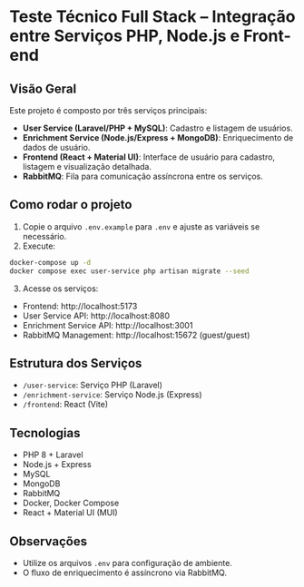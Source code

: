 # Teste Técnico Full Stack – Integração entre Serviços PHP, Node.js e Front-end

## Visão Geral

Este projeto é composto por três serviços principais:
- **User Service (Laravel/PHP + MySQL)**: Cadastro e listagem de usuários.
- **Enrichment Service (Node.js/Express + MongoDB)**: Enriquecimento de dados de usuário.
- **Frontend (React + Material UI)**: Interface de usuário para cadastro, listagem e visualização detalhada.
- **RabbitMQ**: Fila para comunicação assíncrona entre os serviços.

## Como rodar o projeto

1. Copie o arquivo `.env.example` para `.env` e ajuste as variáveis se necessário.
2. Execute:

```sh
docker-compose up -d
docker compose exec user-service php artisan migrate --seed
```

3. Acesse os serviços:
- Frontend: http://localhost:5173
- User Service API: http://localhost:8080
- Enrichment Service API: http://localhost:3001
- RabbitMQ Management: http://localhost:15672 (guest/guest)

## Estrutura dos Serviços

- `/user-service`: Serviço PHP (Laravel)
- `/enrichment-service`: Serviço Node.js (Express)
- `/frontend`: React (Vite)

## Tecnologias
- PHP 8 + Laravel
- Node.js + Express
- MySQL
- MongoDB
- RabbitMQ
- Docker, Docker Compose
- React + Material UI (MUI)

## Observações
- Utilize os arquivos `.env` para configuração de ambiente.
- O fluxo de enriquecimento é assíncrono via RabbitMQ.
